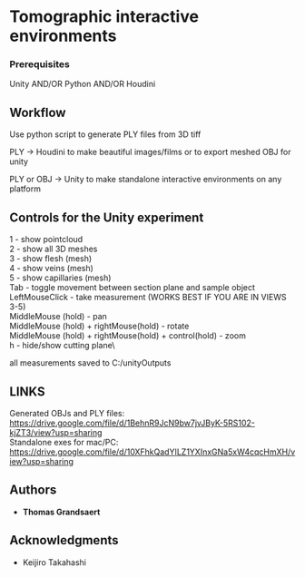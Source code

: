 # Tomographic interactive environments

### Prerequisites

Unity AND/OR Python AND/OR Houdini

## Workflow

Use python script to generate PLY files from 3D tiff

PLY -> Houdini to make beautiful images/films or to export meshed OBJ for unity

PLY or OBJ -> Unity to make standalone interactive environments on any platform

## Controls for the Unity experiment

1 - show pointcloud \
2 - show all 3D meshes \
3 - show flesh (mesh)\
4 - show veins (mesh)\
5 - show capillaries (mesh)\
Tab - toggle movement between section plane and sample object\
LeftMouseClick - take measurement (WORKS BEST IF YOU ARE IN VIEWS 3-5)\
MiddleMouse (hold) - pan\
MiddleMouse (hold) + rightMouse(hold) - rotate\
MiddleMouse (hold) + rightMouse(hold) + control(hold) - zoom\
h - hide/show cutting plane\

all measurements saved to C:/unityOutputs

## LINKS
Generated OBJs and PLY files: https://drive.google.com/file/d/1BehnR9JcN9bw7jvJByK-5RS102-kjZT3/view?usp=sharing \
Standalone exes for mac/PC: https://drive.google.com/file/d/10XFhkQadYILZ1YXInxGNa5xW4cqcHmXH/view?usp=sharing

## Authors

* **Thomas Grandsaert**

## Acknowledgments

* Keijiro Takahashi
